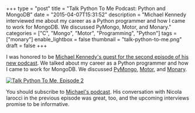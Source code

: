 +++
type = "post"
title = "Talk Python To Me Podcast: Python and MongoDB"
date = "2015-04-07T15:31:52"
description = "Michael Kennedy interviewed me about my career as a Python programmer and how I came to work for MongoDB. We discussed PyMongo, Motor, and Monary."
categories = ["C", "Mongo", "Motor", "Programming", "Python"]
tags = ["monary"]
enable_lightbox = false
thumbnail = "talk-python-to-me.png"
draft = false
+++

<p>I was honored to be <a href="http://www.talkpythontome.com/episodes/show/2/python-and-mongodb">Michael Kennedy's guest for the second episode of his new podcast</a>. We talked about my career as a Python programmer and how I came to work for MongoDB. We discussed <a href="http://api.mongodb.org/python/current/">PyMongo</a>, <a href="http://motor.readthedocs.org/">Motor</a>, and <a href="https://bitbucket.org/djcbeach/monary/wiki/Home">Monary</a>.</p>
<p><a href="http://www.talkpythontome.com/episodes/show/2/python-and-mongodb"><img style="display:block; margin-left:auto; margin-right:auto;" src="talk-python-to-me.png" alt="Talk Python To Me, Episode 2" title="Talk Python To Me, Episode 2" />
</a></p>
<p>You should subscribe to <a href="https://itunes.apple.com/us/podcast/talk-python-to-me-python-conversations/id979020229">Michael's podcast</a>. His conversation with Nicola Iarocci in the previous episode was great, too, and the upcoming interviews promise to be informative.</p>
    